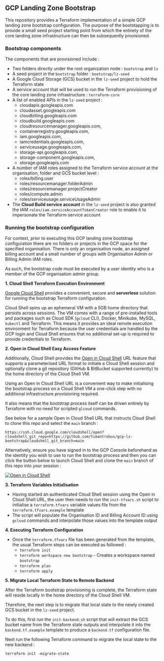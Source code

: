 ## GCP Landing Zone Bootstrap 

This repository provides a Terraform implementation of a simple GCP landing zone bootstrap configuration. The purpose of the bootstapping is to provide a small seed project starting point from which the entirety of the core landing zone infrastructure can then be subsequently provisioned.

### Bootstrap components

The components that are provisioned include :

- Two folders directly under the root organization node : `bootstrap` and `lz`
- A seed project in the `bootstrap` folder : `bootstrap/lz-seed`
- A Google Cloud Storage (GCS) bucket in the `lz-seed` project to hold the Terraform state
- A service account that will be used to run the Terraform provisioning of the core landing zone infrastructure : `terraform-core`
- A list of enabled APIs in the `lz-seed` project :
   - cloudapis.googleapis.com
   - cloudasset.googleapis.com
   - cloudbilling.googleapis.com
   - cloudbuild.googleapis.com
   - cloudresourcemanager.googleapis.com,
   - containerregistry.googleapis.com,
   - iam.googleapis.com,
   - iamcredentials.googleapis.com,
   - serviceusage.googleapis.com,
   - storage-api.googleapis.com,
   - storage-component.googleapis.com,
   - storage.googleapis.com
- A number of IAM roles assigned to the Terraform service account at the organisation, folder and GCS bucket level :
   - roles/billing.user
   - roles/resourcemanager.folderAdmin
   - roles/resourcemanager.projectCreator
   - roles/compute.admin
   - roles/serviceusage.serviceUsageAdmin
- The __Cloud Build service account__ in the `lz-seed` project is also granted the IAM `roles/iam.serviceAccountTokenCreator` role to enable it to impersonate the Terraform service account

### Running the bootstrap configuration

For context, prior to executing this GCP landing zone bootstrap configuration there are no folders or projects in the GCP space for the specified organisation. There is only an organisation node, an assigned billing account and a small number of groups with Organisation Admin or Billing Admin IAM roles.

As such, the bootstrap code must be executed by a user identity who is a member of the GCP organisation admin group.

__1. Cloud Shell Terraform Execution Environment__

[Google Cloud Shell](https://cloud.google.com/shell/docs/using-cloud-shell) provides a convenient, secure and **serverless** solution for running the bootstrap Terraform configuration.

Cloud Shell spins up an ephemeral VM with a 5GB home directory that persists across sessions. The VM comes with a range of pre-installed tools and packages such as Cloud SDK (`gcloud` CLI), Docker, Minikube, MySQL, `kubectl` and Terraform. This means it provides an ideal remote execution environment for Terraform because the user credentials are handled by the GCP login and Cloud Shell ensures that no additional set-up is required to provide credentials to Terraform.

__2. Open in Cloud Shell Easy Access Feature__

Additionally, Cloud Shell provides the [Open in Cloud Shell](https://cloud.google.com/shell/docs/open-in-cloud-shell) URL feature that supports a parameterised URL format to initiate a Cloud Shell session and optionally clone a git repository (GitHub & BitBucket supported currently) to the home directory of the Cloud Shell VM.

Using an Open in Cloud Shell URL is a convenient way to make initialising the bootstrap process on a Cloud Shell VM a one-click step with no additional infrastructure provisioning required.

It also means that the bootstrap process itself can be driven entirely by Terraform with no need for scripted `glcoud` commands.

See below for a sample Open in Cloud Shell URL that instructs Cloud Shell to clone this repo and select the `main` branch :

```
https://ssh.cloud.google.com/cloudshell/open?cloudshell_git_repo=https://github.com/timantrobus/gcp-lz-bootstrap&cloudshell_git_branch=main
```

Alternatively, ensure you have signed in to the GCP Console beforehand as the identity you wish to use to run the bootstrap process and then you can click the button below to launch Cloud Shell and clone the `main` branch of this repo into your session  :

[![Open in Cloud Shell](https://gstatic.com/cloudssh/images/open-btn.svg)](https://ssh.cloud.google.com/cloudshell/open?cloudshell_git_repo=https://github.com/timantrobus/gcp-lz-bootstrap&cloudshell_git_branch=main&cloudshell_tutorial=bootstrap-tutorial.md)

__3. Terraform Variables Initialisation__

- Having started an authenticated Cloud Shell session using the Open in Cloud Shell URL, the user then needs to run the `init-tfvars.sh` script to initialise a `terraform.tfvars` variable values file from the `terraform.tfvars.example` template
- The script will populate the Organisation ID and Billing Account ID using `gcloud` commands and interpolate those values into the template output

__4. Executing Terraform Configuration__

- Once the `terraform.tfvars` file has been generated from the template, the usual Terraform steps can be executed as followed :
   - `terraform init`
   - `terraform workspace new bootstrap` - Creates a workspace named `bootstrap`
   - `terraform plan`
   - `terraform apply` 

__5. Migrate Local Terraform State to Remote Backend__

After the Terraform bootstrap provisioning is complete, the Terraform state will reside locally in the home directory of the Cloud Shell VM. 

Therefore, the next step is to migrate that local state to the newly created GCS bucket in the `lz-seed` project.

To do this, first run the `init-backend.sh` script that will extract the GCS bucket name from the Terraform state outputs and interpolate it into the `backend.tf.example` template to produce a `backend.tf` configuration file.

Next run the following Terraform command to migrate the local state to the new backend :

```
terraform init -migrate-state
```